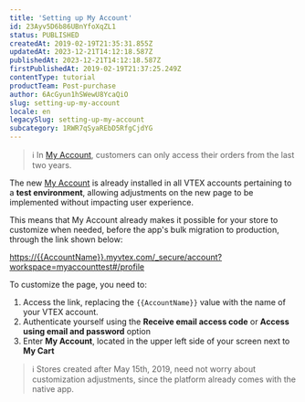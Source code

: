 ```yaml
---
title: 'Setting up My Account'
id: 23Ayv5D6b86UBnYfoXqZL1
status: PUBLISHED
createdAt: 2019-02-19T21:35:31.855Z
updatedAt: 2023-12-21T14:12:18.587Z
publishedAt: 2023-12-21T14:12:18.587Z
firstPublishedAt: 2019-02-19T21:37:25.249Z
contentType: tutorial
productTeam: Post-purchase
author: 6AcGyun1hSWewU8YcaQiO
slug: setting-up-my-account
locale: en
legacySlug: setting-up-my-account
subcategory: 1RWR7qSyaREbD5RfgCjdYG
---
```


>ℹ️ In [My Account](https://help.vtex.com/en/tutorial/how-my-account-works--2BQ3GiqhqGJTXsWVuio3Xh), customers can only access their orders from the last two years.

The new [My Account](https://help.vtex.com/en/tutorial/how-does-my-account-work--2BQ3GiqhqGJTXsWVuio3Xh) is already installed in all VTEX accounts pertaining to a <strong>test environment</strong>, allowing adjustments on the new page to be implemented without impacting user experience.

This means that My Account already makes it possible for your store to customize when needed, before the app's bulk migration to production, through the link shown below:

[https://{{AccountName}}.myvtex.com/_secure/account?workspace=myaccounttest#/profile](https://{{AccountName}}.myvtex.com/_secure/account?workspace=myaccounttest#/profile)

To customize the page, you need to:

1. Access the link, replacing the `{{AccountName}}` value with the name of your VTEX account.
2. Authenticate yourself using the __Receive email access code__ or __Access using email and password__ option
3. Enter __My Account__, located in the upper left side of your screen next to __My Cart__

>ℹ️ Stores created after May 15th, 2019, need not worry about customization adjustments, since the platform already comes with the native app.
